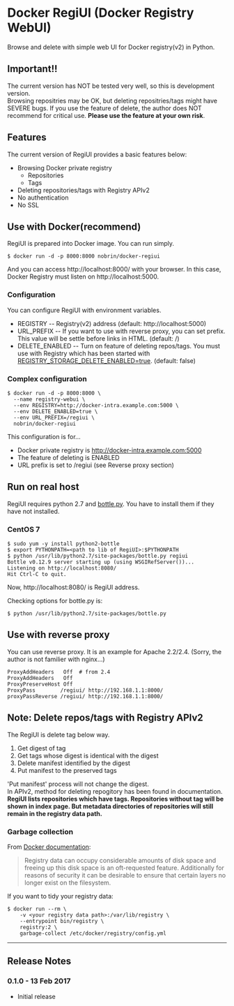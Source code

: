 # Docker RegiUI (Docker Registry WebUI)
Browse and delete with simple web UI for Docker registry(v2) in Python.

## Important!!
The current version has NOT be tested very well, so this is development version.  
Browsing repositries may be OK, but deleting repositries/tags might have SEVERE bugs.  If you use the feature of delete, the author does NOT recommend for critical use.  **Please use the feature at your own risk**.

## Features
The current version of RegiUI provides a basic features below:

- Browsing Docker private registry
  - Repositories
  - Tags
- Deleting repositories/tags with Registry APIv2
- No authentication
- No SSL

## Use with Docker(recommend)
RegiUI is prepared into Docker image.  You can run simply.

```
$ docker run -d -p 8000:8000 nobrin/docker-regiui
```

And you can access http://localhost:8000/ with your browser.
In this case, Docker Registry must listen on http://localhost:5000.

### Configuration
You can configure RegiUI with environment variables.

- REGISTRY -- Registry(v2) address (default: http://localhost:5000)
- URL_PREFIX -- If you want to use with reverse proxy, you can set prefix. This value will be settle before links in HTML. (default: /)
- DELETE_ENABLED -- Turn on feature of deleting repos/tags. You must use with Registry which has been started with [REGISTRY_STORAGE_DELETE_ENABLED=true](https://github.com/docker/distribution/issues/1326). (default: false)

### Complex configuration

```
$ docker run -d -p 8000:8000 \
  --name registry-webui \
  --env REGISTRY=http://docker-intra.example.com:5000 \
  --env DELETE_ENABLED=true \
  --env URL_PREFIX=/regiui \
  nobrin/docker-regiui
```

This configuration is for...

- Docker private registry is http://docker-intra.example.com:5000
- The feature of deleting is ENABLED
- URL prefix is set to /regiui (see Reverse proxy section)

## Run on real host
RegiUI requires python 2.7 and [bottle.py](https://bottlepy.org). You have to install them if they have not installed.

### CentOS 7
```
$ sudo yum -y install python2-bottle
$ export PYTHONPATH=<path to lib of RegiUI>:$PYTHONPATH
$ python /usr/lib/python2.7/site-packages/bottle.py regiui
Bottle v0.12.9 server starting up (using WSGIRefServer())...
Listening on http://localhost:8080/
Hit Ctrl-C to quit.
```

Now, http://localhost:8080/ is RegiUI address.

Checking options for bottle.py is:
```
$ python /usr/lib/python2.7/site-packages/bottle.py
```

## Use with reverse proxy
You can use reverse proxy. It is an example for Apache 2.2/2.4. (Sorry, the author is not familier with nginx...)

```
ProxyAddHeaders   Off  # from 2.4
ProxyAddHeaders   Off
ProxyPreserveHost Off
ProxyPass        /regiui/ http://192.168.1.1:8000/
proxyPassReverse /regiui/ http://192.168.1.1:8000/
```

## Note: Delete repos/tags with Registry APIv2
The RegiUI is delete tag below way.

1. Get digest of tag
1. Get tags whose digest is identical with the digest
1. Delete manifest identified by the digest
1. Put manifest to the preserved tags

'Put manifest' process will not change the digest.  
In APIv2, method for deleting repogitory has been found in documentation.  
**RegiUI lists repositories which have tags. Repositories without tag will be shown in index page.  But metadata directories of repositories will still remain in the registry data path.**

### Garbage collection
From [Docker documentation](https://docs.docker.com/registry/garbage-collection/):
> Registry data can occupy considerable amounts of disk space and freeing up this disk space is an oft-requested feature. Additionally for reasons of security it can be desirable to ensure that certain layers no longer exist on the filesystem.

If you want to tidy your registry data:
```
$ docker run --rm \
    -v <your registry data path>:/var/lib/registry \
    --entrypoint bin/registry \
    registry:2 \
    garbage-collect /etc/docker/registry/config.yml
```

----
## Release Notes
### 0.1.0 - 13 Feb 2017
- Initial release
